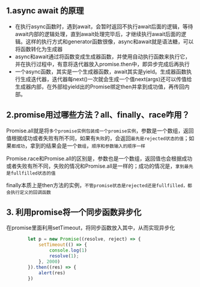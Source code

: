 ## 1.async await 的原理

- 在执行async函数时，遇到await，会暂时返回不执行await后面的逻辑，等待await内部的逻辑处理，直到await处理完毕后，才继续执行await后面的逻辑。这样的执行方式和generator函数很像，async和await就是语法糖，可以将函数转化为生成器
- async和await通过将函数变成生成器函数，并使用自动执行函数来执行它，并在执行过程中，有意将迭代器放入promise.then中，即异步完成后再执行
- 一个async函数，其实是一个生成器函数，await其实是yield。生成器函数执行生成迭代器，迭代器每next()一次就会生成一个值next(args)还可以传值给生成器内部，在外部给yield出的Promise绑定then并拿到成功值，再传回内部。



## 2.promise用过哪些方法？all、finally、race咋用？

Promise.all就是将`多个promise实例包装成一个promise实例`，参数是一个数组，返回值根据成功或者失败有所不同，如果有`失败`的，会返回`最先是rejected状态的值`；如果`都成功`，拿到的结果会是一个`数组`，`顺序和参数输入的顺序一样`

Promise.race和Promise.all的区别是，参数也是一个数组，返回值也会根据成功或者失败有所不同，失败的情况和Promise.all是一样的；成功的情况是，`拿到最先是fullfilled状态的值`

finally本质上是then方法的实例，`不管promise状态是rejected还是fullfilled，都会执行定义的回调函数`



## 3. 利用promise将一个同步函数异步化

在promise里面利用setTimeout，将同步函数放入其中，从而实现异步化

``` javascript
        let p = new Promise((resolve, reject) => {
            setTimeout(() => {
                console.log(1)
                resolve(1);
            }, 2000)
        }).then((res) => {
            alert(res)
        })
```

